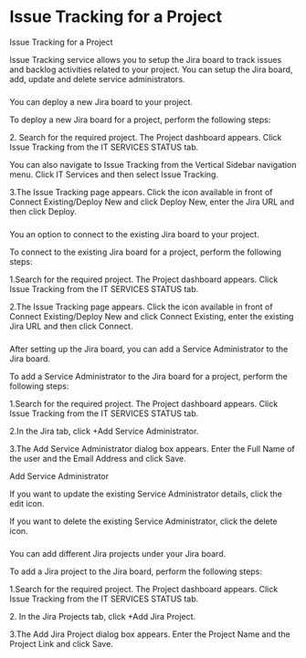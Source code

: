 # Issue Tracking for a Project

Issue Tracking for a Project

Issue Tracking service allows you to setup the Jira board to track issues and backlog activities related to your project. You can setup the Jira board, add, update and delete service administrators.

###  <a href="deploying-a-new-jira-board" id="deploying-a-new-jira-board"></a>

You can deploy a new Jira board to your project.

To deploy a new Jira board for a project, perform the following steps:

2\. Search for the required project. The Project dashboard appears. Click Issue Tracking from the IT SERVICES STATUS tab.

You can also navigate to Issue Tracking from the Vertical Sidebar navigation menu. Click IT Services and then select Issue Tracking.

3.The Issue Tracking page appears. Click the icon available in front of Connect Existing/Deploy New and click Deploy New, enter the Jira URL and then click Deploy.

###  <a href="connecting-to-the-existing-jira-board" id="connecting-to-the-existing-jira-board"></a>

You an option to connect to the existing Jira board to your project.

To connect to the existing Jira board for a project, perform the following steps:

1.Search for the required project. The Project dashboard appears. Click Issue Tracking from the IT SERVICES STATUS tab.

2.The Issue Tracking page appears. Click the icon available in front of Connect Existing/Deploy New and click Connect Existing, enter the existing Jira URL and then click Connect.

###  <a href="adding-a-service-administrator" id="adding-a-service-administrator"></a>

After setting up the Jira board, you can add a Service Administrator to the Jira board.

To add a Service Administrator to the Jira board for a project, perform the following steps:

1.Search for the required project. The Project dashboard appears. Click Issue Tracking from the IT SERVICES STATUS tab.

2.In the Jira tab, click +Add Service Administrator.

3.The Add Service Administrator dialog box appears. Enter the Full Name of the user and the Email Address and click Save.

Add Service Administrator

If you want to update the existing Service Administrator details, click the edit icon.

If you want to delete the existing Service Administrator, click the delete icon.

###  <a href="adding-a-jira-project" id="adding-a-jira-project"></a>

You can add different Jira projects under your Jira board.

To add a Jira project to the Jira board, perform the following steps:

1.Search for the required project. The Project dashboard appears. Click Issue Tracking from the IT SERVICES STATUS tab.

2\. In the Jira Projects tab, click +Add Jira Project.

3.The Add Jira Project dialog box appears. Enter the Project Name and the Project Link and click Save.
